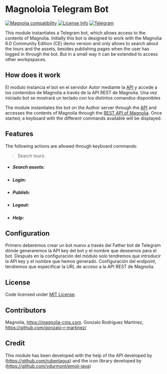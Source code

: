 # Magnoloia Telegram Bot
[![Magnolia compatibility](https://img.shields.io/badge/magnolia--cms-6.0-brightgreen.svg)](https://www.magnolia-cms.com)  [![License Info](http://img.shields.io/badge/license-The%20MIT%20License-brightgreen.svg)](https://github.com/gonzalo-r-martinez/magnolia-telegram-bot/blob/master/LICENSE)  [![Telegram](http://trellobot.doomdns.org/telegrambadge.svg)](https://telegram.me/JavaBotsApi)  

This module instantiates a Telegram bot, which allows access to the contents of Magnolia. Initially this bot is designed to work with the Magnolia 6.0 Community Edition (CE) demo version and only allows to search about the tours and the assets, besides publishing pages when the user has logged in through the bot. But in a small way it can be extended to access other workpspaces.

## How does it work
El modulo instancia el bot en el servidor Autor mediante la [API](https://github.com/rubenlagus/TelegramBots/tree/master/telegrambots-chat-session-bot) y accede a los contenidos de Magnolia a través de la API REST de Magnolia. Una vez iniciado bot se mostrará un teclado con los distintos comandos disponibles

The module instantiates the bot on the Author server through the  [API](https://github.com/rubenlagus/TelegramBots/tree/master/telegrambots-chat-session-bot) and accesses the contents of Magnolia through the [REST API of Magnolia](https://documentation.magnolia-cms.com/display/DOCS60/REST+API). Once started, a keyboard with the different commands available will be displayed.

## Features
The following actions are allowed through keyboard commands:
> Search tours: 
 - ##### Search assets:
 - ##### Login:
 - ##### Publish:
 - ##### Logout:
 - ##### Help:

## Configuration
Primero deberemos crear un bot nuevo a través del Father bot de Telegram dónde generaremos la API key del bot y el nombre que deseamos para el bot.
Después en la configuración del módulo solo tendremos que introducir la API key y el nombre que hemos generado.
Configuración del endpoint, tendremos que especificar la URL de acceso a la API REST de Magnolia.

## License
Code licensed under [MIT License](http://opensource.org/licenses/mit-license.html "MIT License").

## Contributors
Magnolia, https://magnolia-cms.com.
Gonzalo Rodríguez Martínez, https://github.com/gonzalo-r-martinez/

## Credit
This module has been developed with the help of the API developed by (https://github.com/rubenlagus) and the icon library developed by (https://github.com/vdurmont/emoji-java)
